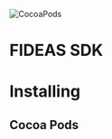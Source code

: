 ![CocoaPods](https://img.shields.io/cocoapods/v/FideasLib.svg)

# FIDEAS SDK
# Installing
##  Cocoa Pods

